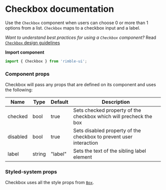 # Checkbox documentation

Use the `Checkbox` component when users can choose 0 or more than 1 options from a list. `Checkbox` maps to a checkbox input and a label.

_Want to understand best practices for using a `Checkbox` component?_ Read [`Checkbox` design guidelines](https://consensys.github.io/rimble-ui/?path=/story/checkbox--design--guidelines)

**Import component**

```jsx
import { Checkbox } from 'rimble-ui';
```

<!-- STORY -->

### Component props

Checkbox will pass any props that are defined on its component and uses the following:

| Name     | Type   | Default | Description                                                        |
| -------- | ------ | ------- | ------------------------------------------------------------------ |
| checked  | bool   | true    | Sets checked property of the checkbox which will precheck the box  |
| disabled | bool   | true    | Sets disabled property of the checkbox to prevent user interaction |
| label    | string | "label" | Sets the text of the sibling label element                         |

### Styled-system props

Checkbox uses all the style props from [`Box`](https://consensys.github.io/rimble-ui/?path=/story/components-layout-box--documentation).

